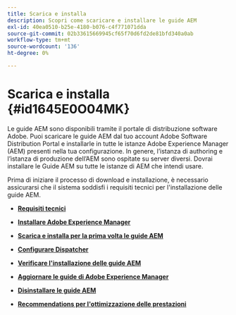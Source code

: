 ```yaml
---
title: Scarica e installa
description: Scopri come scaricare e installare le guide AEM
exl-id: 40ea0510-b25e-4180-b076-c4f771071dda
source-git-commit: 02b33615669945cf65f70d6fd2de81bfd340a0ab
workflow-type: tm+mt
source-wordcount: '136'
ht-degree: 0%

---
```


# Scarica e installa {#id1645E0O04MK}

Le guide AEM sono disponibili tramite il portale di distribuzione software Adobe. Puoi scaricare le guide AEM dal tuo account Adobe Software Distribution Portal e installarle in tutte le istanze Adobe Experience Manager \(AEM\) presenti nella tua configurazione. In genere, l’istanza di authoring e l’istanza di produzione dell’AEM sono ospitate su server diversi. Dovrai installare le Guide AEM su tutte le istanze di AEM che intendi usare.

Prima di iniziare il processo di download e installazione, è necessario assicurarsi che il sistema soddisfi i requisiti tecnici per l&#39;installazione delle guide AEM.

- **[Requisiti tecnici](download-install-technical-requirements.md)**

- **[Installare Adobe Experience Manager](download-install-aem.md)**

- **[Scarica e installa per la prima volta le guide AEM](download-install-aemg-first-time.md)**

- **[Configurare Dispatcher](download-install-configure-dispatcher.md)**

- **[Verificare l&#39;installazione delle guide AEM](download-install-verify-aemg-installation.md)**

- **[Aggiornare le guide di Adobe Experience Manager](upgrade-xml-documentation.md)**

- **[Disinstallare le guide AEM](download-install-unistall-aemg.md)**

- **[Recommendations per l&#39;ottimizzazione delle prestazioni](download-install-recommend-perf-optimiz.md)**
